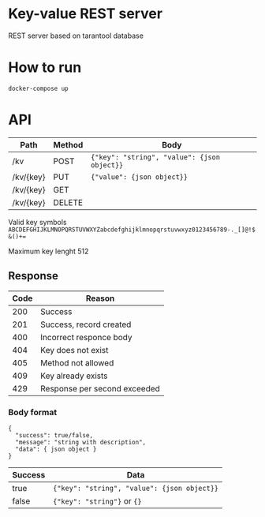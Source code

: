 Key-value REST server
============

REST server based on tarantool database

# How to run ###

```
docker-compose up
```

# API

Path | Method | Body
--- | --- | --- 
/kv | POST | ```{"key": "string", "value": {json object}}```
/kv/{key} | PUT | ```{"value": {json object}}``` 
/kv/{key} | GET |
/kv/{key} | DELETE | 

Valid key symbols
```ABCDEFGHIJKLMNOPQRSTUVWXYZabcdefghijklmnopqrstuvwxyz0123456789-._[]@!$&()+=```

Maximum key lenght 512

## Response

Code | Reason
--- | --- 
200 | Success
201 | Success, record created
400 | Incorrect responce body
404 | Key does not exist
405 | Method not allowed
409 | Key already exists
429 | Response per second exceeded

### Body format

```
{
  "success": true/false,
  "message": "string with description",
  "data": { json object } 
}
```


Success | Data
--- | --- 
true | ```{"key": "string", "value": {json object}}```
false | ```{"key": "string"}``` or ```{}```

